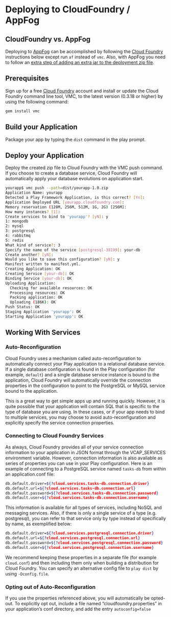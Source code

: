 <!--- Copyright (C) 2009-2015 Typesafe Inc. <http://www.typesafe.com> -->
# Deploying to CloudFoundry / AppFog

## CloudFoundry vs. AppFog

Deploying to [AppFog](https://www.appfog.com/) can be accomplished by following the [Cloud Foundry](https://pivotal.io/platform-as-a-service/pivotal-cloud-foundry) instructions below except run `af` instead of `vmc`. Also, with AppFog you need to follow an [extra step of adding an extra jar to the deployment zip file](https://docs.appfog.com/languages/java/play).

## Prerequisites

Sign up for a free [Cloud Foundry](https://pivotal.io/platform-as-a-service/pivotal-cloud-foundry) account and install or update the Cloud Foundry command line tool, VMC, to the latest version (0.3.18 or higher) by using the following command:

```bash
gem install vmc
```

## Build your Application

Package your app by typing the `dist` command in the play prompt.

## Deploy your Application

Deploy the created zip file to Cloud Foundry with the VMC push command.  If you choose to create a database service, Cloud Foundry will automatically apply your database evolutions on application start.

```bash
yourapp$ vmc push --path=dist/yourapp-1.0.zip
Application Name: yourapp
Detected a Play Framework Application, is this correct? [Yn]:
Application Deployed URL [yourapp.cloudfoundry.com]:
Memory reservation (128M, 256M, 512M, 1G, 2G) [256M]:
How many instances? [1]:
Create services to bind to 'yourapp'? [yN]: y
1: mongodb
2: mysql
3: postgresql
4: rabbitmq
5: redis
What kind of service?: 3
Specify the name of the service [postgresql-38199]: your-db
Create another? [yN]:
Would you like to save this configuration? [yN]: y
Manifest written to manifest.yml.
Creating Application: OK
Creating Service [your-db]: OK
Binding Service [your-db]: OK
Uploading Application:
  Checking for available resources: OK
  Processing resources: OK
  Packing application: OK
  Uploading (186K): OK
Push Status: OK
Staging Application 'yourapp': OK
Starting Application 'yourapp': OK
```

## Working With Services

### Auto-Reconfiguration
Cloud Foundry uses a mechanism called auto-reconfiguration to automatically connect your Play application to a relational database service. If a single database configuration is found in the Play configuration (for example, `default`) and a single database service instance is bound to the application, Cloud Foundry will automatically override the connection properties in the configuration to point to the PostgreSQL or MySQL service bound to the application.

This is a great way to get simple apps up and running quickly. However, it is quite possible that your application will contain SQL that is specific to the type of database you are using.  In these cases, or if your app needs to bind to multiple services, you may choose to avoid auto-reconfiguration and explicitly specify the service connection properties.

### Connecting to Cloud Foundry Services
As always, Cloud Foundry provides all of your service connection information to your application in JSON format through the VCAP_SERVICES environment variable. However, connection information is also available as series of properties you can use in your Play configuration. Here is an example of connecting to a PostgreSQL service named `tasks-db` from within an application.conf file:

```bash
db.default.driver=${?cloud.services.tasks-db.connection.driver}
db.default.url=${?cloud.services.tasks-db.connection.url}
db.default.password=${?cloud.services.tasks-db.connection.password}
db.default.user=${?cloud.services.tasks-db.connection.username}
```

This information is available for all types of services, including NoSQL and messaging services. Also, if there is only a single service of a type (e.g. postgresql), you can refer to that service only by type instead of specifically by name, as exemplified below:

```bash
db.default.driver=${?cloud.services.postgresql.connection.driver}
db.default.url=${?cloud.services.postgresql.connection.url}
db.default.password=${?cloud.services.postgresql.connection.password}
db.default.user=${?cloud.services.postgresql.connection.username}
```
We recommend keeping these properties in a separate file (for example `cloud.conf`) and then including them only when building a distribution for Cloud Foundry. You can specify an alternative config file to `play dist` by using `-Dconfig.file`.

### Opting out of Auto-Reconfiguration
If you use the properties referenced above, you will automatically be opted-out. To explicitly opt out, include a file named “cloudfoundry.properties” in your application’s conf directory, and add the entry `autoconfig=false`

